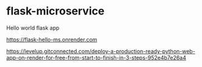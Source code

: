 # flask-microservice
Hello world flask app

https://flask-hello-ms.onrender.com

https://levelup.gitconnected.com/deploy-a-production-ready-python-web-app-on-render-for-free-from-start-to-finish-in-3-steps-952e4b7e26a4
